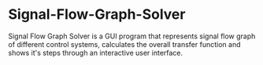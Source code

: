 # Signal-Flow-Graph-Solver
Signal Flow Graph Solver is a GUI program that represents signal flow graph of different control systems, calculates the overall transfer function and shows it's steps through an interactive user interface.

